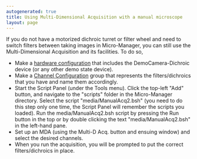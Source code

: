 ```yaml
---
autogenerated: true
title: Using Multi-Dimensional Acquisition with a manual microscope
layout: page
---
```


If you do not have a motorized dichroic turret or filter wheel and need
to switch filters between taking images in Micro-Manager, you can still
use the Multi-Dimensional Acquisition and its facilities. To do so,

-   Make a [hardware
    configuration](Micro-Manager_Configuration_Guide "wikilink") that
    includes the DemoCamera-Dichroic device (or any other demo state
    device).
-   Make a [Channel
    Configuration](Micro-Manager_Configuration_Guide#Configuration_Presets "wikilink")
    group that represents the filters/dichroics that you have and name
    them accordingly.
-   Start the Script Panel (under the Tools menu). Click the top-left
    "Add" button, and navigate to the "scripts" folder in the
    Micro-Manager directory. Select the script "media/ManualAcq2.bsh" (you
    need to do this step only one time, the Script Panel will remember
    the scripts you loaded). Run the media/ManualAcq2.bsh script by pressing
    the Run button in the top or by double clicking the text
    "media/ManualAcq2.bsh" in the left-hand pane.
-   Set up an MDA (using the Multi-D Acq. button and ensuing window) and
    select the desired channels.
-   When you run the acquisition, you will be prompted to put the
    correct filters/dichroics in place.

